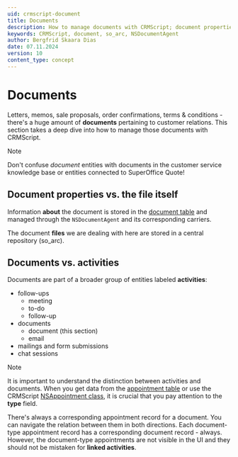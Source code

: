 ```yaml
---
uid: crmscript-document
title: Documents
description: How to manage documents with CRMScript; document properties vs. the file itself
keywords: CRMScript, document, so_arc, NSDocumentAgent
author: Bergfrid Skaara Dias
date: 07.11.2024
version: 10
content_type: concept
---
```


# Documents

Letters, memos, sale proposals, order confirmations, terms & conditions - there's a huge amount of **documents** pertaining to customer relations. This section takes a deep dive into how to manage those documents with CRMScript.

> [!NOTE]
> Don't confuse *document* entities with documents in the customer service knowledge base or entities connected to SuperOffice Quote!

## Document properties vs. the file itself

Information **about** the document is stored in the [document table][1] and managed through the `NSDocumentAgent` and its corresponding carriers.

The document **files** we are dealing with here are stored in a central repository (so_arc).

## Documents vs. activities

Documents are part of a broader group of entities labeled **activities**:

* follow-ups
  * meeting
  * to-do
  * follow-up
* documents
  * document (this section)
  * email
* mailings and form submissions
* chat sessions

> [!NOTE]
> It is important to understand the distinction between activities and documents. When you get data from the [appointment table][5] or use the CRMScript [NSAppointment class][6], it is crucial that you pay attention to the **type** field.

There's always a corresponding appointment record for a document. You can navigate the relation between them in both directions. Each document-type appointment record has a corresponding document record - always. However, the document-type appointments are not visible in the UI and they should not be mistaken for **linked activities**.

<!-- Referenced links -->
[1]: ../../../../database/tables/document.md
[5]: ../../../../database/tables/appointment.md
[6]: ../../reference/CRMScript.NetServer.NSAppointment.yml
